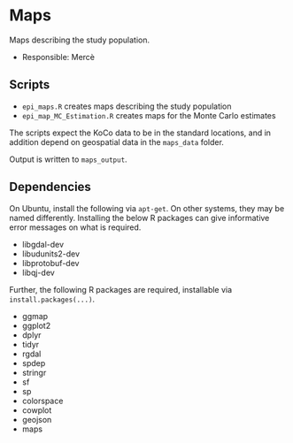 # Maps

Maps describing the study population.

* Responsible: Mercè

## Scripts

* `epi_maps.R` creates maps describing the study population
* `epi_map_MC_Estimation.R` creates maps for the Monte Carlo estimates

The scripts expect the KoCo data to be in the standard locations, and in addition
depend on geospatial data in the `maps_data` folder.

Output is written to `maps_output`.

## Dependencies

On Ubuntu, install the following via `apt-get`. On other systems, they may be
named differently. Installing the below R packages can give informative error
messages on what is required.

* libgdal-dev
* libudunits2-dev
* libprotobuf-dev
* libqj-dev

Further, the following R packages are required, installable via
`install.packages(...)`.

* ggmap
* ggplot2
* dplyr
* tidyr
* rgdal
* spdep
* stringr
* sf
* sp
* colorspace
* cowplot
* geojson
* maps
